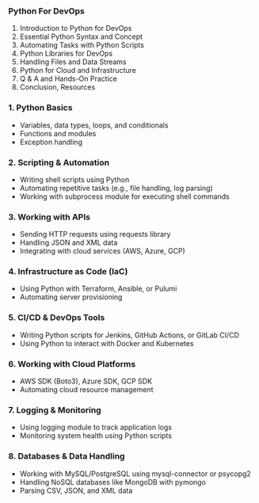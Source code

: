 ### Python For DevOps
1. Introduction to Python for DevOps
2. Essential Python Syntax and Concept
3. Automating Tasks with Python Scripts
4. Python Libraries for DevOps
5. Handling Files and Data Streams
6. Python for Cloud and Infrastructure
7. Q & A and Hands-On Practice
8. Conclusion, Resources


### 1. Python Basics
*  Variables, data types, loops, and conditionals
*  Functions and modules
*  Exception handling

### 2. Scripting & Automation
*  Writing shell scripts using Python
*  Automating repetitive tasks (e.g., file handling, log parsing)
*  Working with subprocess module for executing shell commands

### 3. Working with APIs
*  Sending HTTP requests using requests library
*  Handling JSON and XML data
*  Integrating with cloud services (AWS, Azure, GCP)

### 4. Infrastructure as Code (IaC)
*  Using Python with Terraform, Ansible, or Pulumi
*  Automating server provisioning

### 5. CI/CD & DevOps Tools
*  Writing Python scripts for Jenkins, GitHub Actions, or GitLab CI/CD
*  Using Python to interact with Docker and Kubernetes

### 6. Working with Cloud Platforms
*  AWS SDK (Boto3), Azure SDK, GCP SDK
*  Automating cloud resource management

### 7. Logging & Monitoring
*  Using logging module to track application logs
*  Monitoring system health using Python scripts

### 8. Databases & Data Handling
*  Working with MySQL/PostgreSQL using mysql-connector or psycopg2
*  Handling NoSQL databases like MongoDB with pymongo
*  Parsing CSV, JSON, and XML data

